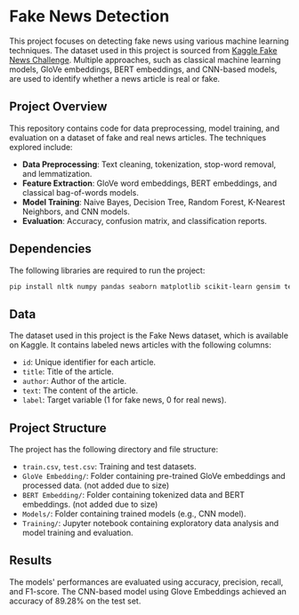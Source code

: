 # Fake News Detection

This project focuses on detecting fake news using various machine learning techniques. The dataset used in this project is sourced from [Kaggle Fake News Challenge](https://www.kaggle.com/c/fake-news/data). Multiple approaches, such as classical machine learning models, GloVe embeddings, BERT embeddings, and CNN-based models, are used to identify whether a news article is real or fake.

## Project Overview

This repository contains code for data preprocessing, model training, and evaluation on a dataset of fake and real news articles. The techniques explored include:

- **Data Preprocessing**: Text cleaning, tokenization, stop-word removal, and lemmatization.
- **Feature Extraction**: GloVe word embeddings, BERT embeddings, and classical bag-of-words models.
- **Model Training**: Naive Bayes, Decision Tree, Random Forest, K-Nearest Neighbors, and CNN models.
- **Evaluation**: Accuracy, confusion matrix, and classification reports.

## Dependencies

The following libraries are required to run the project:

```bash
pip install nltk numpy pandas seaborn matplotlib scikit-learn gensim tensorflow torch tqdm keras
```

## Data
The dataset used in this project is the Fake News dataset, which is available on Kaggle. It contains labeled news articles with the following columns:

- `id`: Unique identifier for each article.
- `title`: Title of the article.
- `author`: Author of the article.
- `text`: The content of the article.
- `label`: Target variable (1 for fake news, 0 for real news).

## Project Structure

The project has the following directory and file structure:

- `train.csv`, `test.csv`: Training and test datasets.
- `GloVe Embedding/`: Folder containing pre-trained GloVe embeddings and processed data. (not added due to size)
- `BERT Embedding/`: Folder containing tokenized data and BERT embeddings. (not added due to size)
- `Models/`: Folder containing trained models (e.g., CNN model). 
- `Training/`: Jupyter notebook containing exploratory data analysis and model training and evaluation.

## Results
The models' performances are evaluated using accuracy, precision, recall, and F1-score. The CNN-based model using Glove Embeddings achieved an accuracy of 89.28% on the test set.
